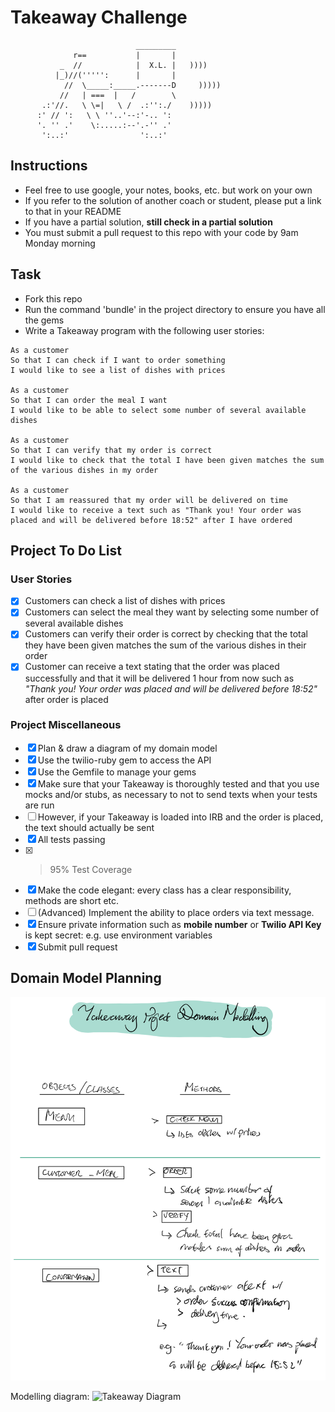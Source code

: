 # Takeaway Challenge

```
                            _________
              r==           |       |
           _  //            |  X.L. |   ))))
          |_)//(''''':      |       |
            //  \_____:_____.-------D     )))))
           //   | ===  |   /        \
       .:'//.   \ \=|   \ /  .:'':./    )))))
      :' // ':   \ \ ''..'--:'-.. ':
      '. '' .'    \:.....:--'.-'' .'
       ':..:'                ':..:'

```

## Instructions

- Feel free to use google, your notes, books, etc. but work on your own
- If you refer to the solution of another coach or student, please put a link to that in your README
- If you have a partial solution, **still check in a partial solution**
- You must submit a pull request to this repo with your code by 9am Monday morning

## Task

- Fork this repo
- Run the command 'bundle' in the project directory to ensure you have all the gems
- Write a Takeaway program with the following user stories:

```
As a customer
So that I can check if I want to order something
I would like to see a list of dishes with prices

As a customer
So that I can order the meal I want
I would like to be able to select some number of several available dishes

As a customer
So that I can verify that my order is correct
I would like to check that the total I have been given matches the sum of the various dishes in my order

As a customer
So that I am reassured that my order will be delivered on time
I would like to receive a text such as "Thank you! Your order was placed and will be delivered before 18:52" after I have ordered
```

## Project To Do List

### User Stories

- [x] Customers can check a list of dishes with prices
- [x] Customers can select the meal they want by selecting some number of several available dishes
- [x] Customers can verify their order is correct by checking that the total they have been given matches the sum of the various dishes in their order
- [x] Customer can receive a text stating that the order was placed successfully and that it will be delivered 1 hour from now such as _"Thank you! Your order was placed and will be delivered before 18:52"_ after order is placed

### Project Miscellaneous

- [x] Plan & draw a diagram of my domain model
- [x] Use the twilio-ruby gem to access the API
- [x] Use the Gemfile to manage your gems
- [x] Make sure that your Takeaway is thoroughly tested and that you use mocks and/or stubs, as necessary to not to send texts when your tests are run
- [ ] However, if your Takeaway is loaded into IRB and the order is placed, the text should actually be sent
- [x] All tests passing
- [x] > 95% Test Coverage
- [x] Make the code elegant: every class has a clear responsibility, methods are short etc.
- [ ] (Advanced) Implement the ability to place orders via text message.
- [x] Ensure private information such as **mobile number** or **Twilio API Key** is kept secret: e.g. use environment variables
- [x] Submit pull request

## Domain Model Planning

![Planning](https://github.com/feedXia/takeaway-challenge/blob/b47a7a3e1e4eeace0e2ede5f4fb9f96560c9f419/Takeaway-planning.png.jpg)

Modelling diagram:
![Takeaway Diagram](https://lucid.app/publicSegments/view/9031337c-71ab-401d-8859-b81a85d0cf8b/image.png)
